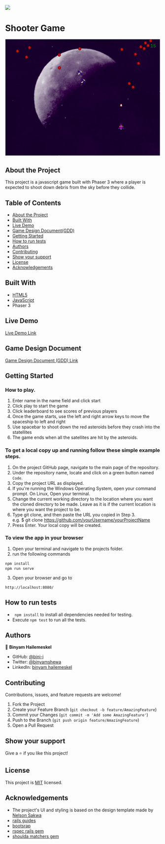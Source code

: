 ![](https://img.shields.io/badge/Microverse-blueviolet)

# Shooter Game
![Screenshot](./assets/screenshot.png)

## About the Project

This project is a javascript game built with Phaser 3 where a player is expected to shoot down debris from the sky before they collide.

## Table of Contents

* [About the Project](#about-the-project)
* [Built With](#built-with)
* [Live Demo](#live-demo)
* [Game Design Document(GDD)](#game-design-document)
* [Getting Started](#getting-started)
* [How to run tests](#tests)
* [Authors](#authors)
* [Contributing](#contributing)
* [Show your support](#show-your-support)
* [License](#license)
* [Acknowledgements](#acknowledgements)

## Built With

* [HTML5](https://en.wikipedia.org/wiki/HTML5)
* [JavaScript](https://en.wikipedia.org/wiki/JavaScript)
* Phaser 3

## Live Demo
[Live Demo Link](https://www.binyamhailemeskel.me/Shooter-Game/build/)

## Game Design Document
[Game Design Document (GDD) Link](./game-design-document.md)
## Getting Started

### How to play.
1. Enter name in the name field and click start
2. Click play to start the game
3. Click leaderboard to see scores of previous players
4. Once the game starts, use the left and right arrow keys to move the spaceship to left and right
5. Use spacebar to shoot down the red asteroids before they crash into the statellites
6. The game ends when all the satellites are hit by the asteroids.
### To get a local copy up and running follow these simple example steps.

1. On the project GitHub page, navigate to the main page of the repository.
2. Under the repository name, locate and click on a green button named `Code`. 
3. Copy the project URL as displayed.
4. If you're running the Windows Operating System, open your command prompt. On Linux, Open your terminal. 
5. Change the current working directory to the location where you want the cloned directory to be made. Leave as it is if the current location is where you want the project to be. 
6. Type git clone, and then paste the URL you copied in Step 3. <br>
e.g. $ git clone https://github.com/yourUsername/yourProjectName 
7. Press Enter. Your local copy will be created. 

### To view the app in your browser
1. Open your terminal and navigate to the projects folder.
2. run the following commands
```
npm install
npm run serve
```
3. Open your browser and go to
```
http://localhost:8080/
```
## How to run tests
 - ``` npm install``` to install all dependencies needed for testing.
 - Execute ```npm test``` to run all the tests.
## Authors

👤 **Binyam Hailemeskel**

- GitHub: [@bini-i](https://github.com/bini-i)
- Twitter: [@binyamshewa](https://twitter.com/binyamshewa)
- LinkedIn: [binyam hailemeskel](https://www.linkedin.com/in/bini-i/)

## Contributing

Contributions, issues, and feature requests are welcome!
1. Fork the Project
2. Create your Feature Branch (`git checkout -b feature/AmazingFeature`)
3. Commit your Changes (`git commit -m 'Add some AmazingFeature'`)
4. Push to the Branch (`git push origin feature/AmazingFeature`)
5. Open a Pull Request


## Show your support

Give a ⭐️ if you like this project!


## License

This project is [MIT](./LICENSE) licensed.


## Acknowledgements
* The project's UI and styling is based on the design template made by [Nelson Sakwa](https://www.behance.net/sakwadesignstudio)
* [rails guides](https://guides.rubyonrails.org/)
* [bootsrap](https://getbootstrap.com/)
* [rspec rails gem](https://github.com/rspec/rspec-rails)
* [shoulda matchers gem](https://github.com/thoughtbot/shoulda-matchers)
